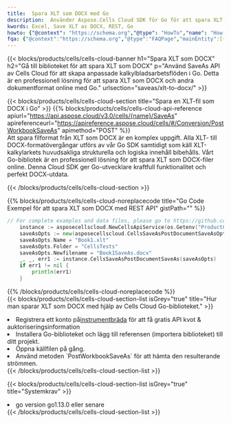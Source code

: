 ```yaml
---
title:  Spara XLT som DOCX med Go
description:  Använder Aspose.Cells Cloud SDK för Go för att spara XLT-formatfil som DOCX-formatfil.
kwords: Excel, Save XLT as DOCX, REST, Go
howto: {"@context": "https://schema.org","@type": "HowTo","name": "How to save XLT as DOCX using the Cells Cloud Go library.","description": "How to save XLT as DOCX using the Cells Cloud Go library.","image": {"@type": "ImageObject"},"url": "/go/saveas/xlt-to-docx/","step": [{ "@type": "HowToStep","name": "How to save XLT as DOCX using the Cells Cloud Go library. step 1", "image": {"@type": "ImageObject",},"url": "/go/saveas/xlt-to-docx/","text": "Register an account at <a href='https://dashboard.aspose.cloud/'>Dashboard</a> to get free API quota & authorization details",},{ "@type": "HowToStep","name": "How to save XLT as DOCX using the Cells Cloud Go library. step 1", "image": {"@type": "ImageObject",},"url": "/go/saveas/xlt-to-docx/","text": "Install Go library and add the reference (import the library) to your project.",},{ "@type": "HowToStep","name": "How to save XLT as DOCX using the Cells Cloud Go library. step 1", "image": {"@type": "ImageObject",},"url": "/go/saveas/xlt-to-docx/","text": "Open the source file in go.",},{ "@type": "HowToStep","name": "How to save XLT as DOCX using the Cells Cloud Go library. step 1", "image": {"@type": "ImageObject",},"url": "/go/saveas/xlt-to-docx/","text": "Use the `PostWorkbookSaveAs` method to retrieve the resulting stream.",}, ],"supply": {"@type": "HowToSupply","name": "document"},"tool": [{"@type": "HowToTool","name": "Goland, Visual Studio Code, Eclipse"},{"@type": "HowToTool","name": "Aspose Cells"}],"totalTime": "PT6M"}
fqa: {"@context":"https://schema.org","@type":"FAQPage","mainEntity":[{"@type":"Question","name":"Why save file as other formats file in C# using REST API?","acceptedAnswer":{"@type":"Answer","text":"Documents are encoded in many ways, and some files may be incompatible with the software you use. To open and read such files, just save them as appropriate file formats.<br/><ol><li>Install .NET SDK and add the reference (import the library) to your project.</li><li>Open the source file in C# using REST API.</li><li>Call the PostWorkbookSaveAsRequest() method, passing an output filename with required extension.</li><li>Get the result of save as a separate file.</li></ol>"}},{"@type":"Question","name":"What file formats can I save as with your C# library?","acceptedAnswer":{"@type":"Answer","text":"We support a variety of file formats for conversion using .NET library, including XLSX, Excel, xls , PDF, CSV, HTML, Markdown, XML, PNG, JPG, TIFF, Json, TXT and many more."}},{"@type":"Question","name":"What is the maximum allowed file size for conversion using this .NET library?","acceptedAnswer":{"@type":"Answer","text":"There are no file size limits for format conversions using .NET library."}}]}
---
```

{{< blocks/products/cells/cells-cloud-banner h1="Spara XLT som DOCX" h2="Gå till biblioteket för att spara XLT som DOCX" p="Använd SaveAs API av Cells Cloud för att skapa anpassade kalkylbladsarbetsflöden i Go. Detta är en professionell lösning för att spara XLT som DOCX och andra dokumentformat online med Go." urlsection="saveas/xlt-to-docx/" >}}

{{< blocks/products/cells/cells-cloud-section title="Spara en XLT-fil som DOCX i Go" >}}
{{% blocks/products/cells/cells-cloud-api-reference apiurl="https://api.aspose.cloud/v3.0/cells/{name}/SaveAs" apireferenceurl="https://apireference.aspose.cloud/cells/#/Conversion/PostWorkbookSaveAs" apimethod="POST" %}}
<br/>
Att spara filformat från XLT som DOCX är en komplex uppgift. Alla XLT- till DOCX-formatövergångar utförs av vår Go SDK samtidigt som käll XLT-kalkylarkets huvudsakliga strukturella och logiska innehåll bibehålls. Vårt Go-bibliotek är en professionell lösning för att spara XLT som DOCX-filer online. Denna Cloud SDK ger Go-utvecklare kraftfull funktionalitet och perfekt DOCX-utdata.

{{< /blocks/products/cells/cells-cloud-section >}}

{{% blocks/products/cells/cells-cloud-noreplacecode title="Go Code Exempel för att spara XLT som DOCX med REST API" gistPath="" %}}
  
```go
// For complete examples and data files, please go to https://github.com/aspose-cells-cloud/aspose-cells-cloud-go/
    instance := asposecellscloud.NewCellsApiService(os.Getenv("ProductClientId"), os.Getenv("ProductClientSecret"))
    saveAsOpts := new(asposecellscloud.CellsSaveAsPostDocumentSaveAsOpts)
    saveAsOpts.Name = "Book1.xlt"
    saveAsOpts.Folder = "CellsTests"
    saveAsOpts.Newfilename = "Book1SaveAs.docx"
    _, _, err1 := instance.CellsSaveAsPostDocumentSaveAs(saveAsOpts)
    if err1 != nil {
	    println(err1)
    }
```
  
{{% /blocks/products/cells/cells-cloud-noreplacecode %}}
<br/>
{{< blocks/products/cells/cells-cloud-section-list isGrey="true" title="Hur man sparar XLT som DOCX med hjälp av Cells Cloud Go-biblioteket." >}}
<li> Registrera ett konto på<a href="https://dashboard.aspose.cloud/">instrumentbräda</a> för att få gratis API kvot & auktoriseringsinformation</li>
<li>Installera Go-biblioteket och lägg till referensen (importera biblioteket) till ditt projekt.</li>
<li>Öppna källfilen på gång.</li>
<li>Använd metoden `PostWorkbookSaveAs` för att hämta den resulterande strömmen.</li>
{{< /blocks/products/cells/cells-cloud-section-list >}}

{{< blocks/products/cells/cells-cloud-section-list isGrey="true" title="Systemkrav" >}}
<li>go version go1.13.0 eller senare</li>
{{< /blocks/products/cells/cells-cloud-section-list >}}
